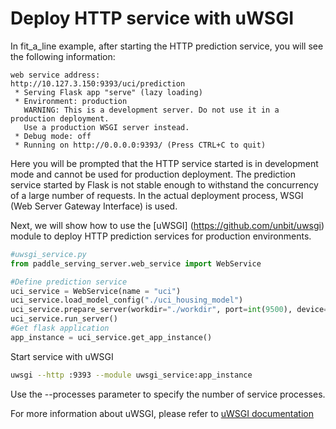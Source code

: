 # Deploy HTTP service with uWSGI

In fit_a_line example, after starting the HTTP prediction service, you will see the following information:

```shell
web service address:
http://10.127.3.150:9393/uci/prediction
 * Serving Flask app "serve" (lazy loading)
 * Environment: production
   WARNING: This is a development server. Do not use it in a production deployment.
   Use a production WSGI server instead.
 * Debug mode: off
 * Running on http://0.0.0.0:9393/ (Press CTRL+C to quit)
```

Here you will be prompted that the HTTP service started is in development mode and cannot be used for production deployment. 
The prediction service started by Flask is not stable enough to withstand the concurrency of a large number of requests. In the actual deployment process, WSGI (Web Server Gateway Interface) is used.

Next, we will show how to use the [uWSGI] (https://github.com/unbit/uwsgi) module to deploy HTTP prediction services for production environments.


```python
#uwsgi_service.py
from paddle_serving_server.web_service import WebService

#Define prediction service
uci_service = WebService(name = "uci")
uci_service.load_model_config("./uci_housing_model")
uci_service.prepare_server(workdir="./workdir", port=int(9500), device="cpu")
uci_service.run_server()
#Get flask application
app_instance = uci_service.get_app_instance()
```

Start service with uWSGI

```bash
uwsgi --http :9393 --module uwsgi_service:app_instance
```

Use the --processes parameter to specify the number of service processes. 

For more information about uWSGI, please refer to [uWSGI documentation](https://uwsgi-docs.readthedocs.io/en/latest/)

